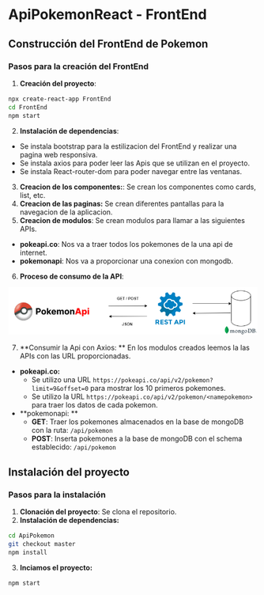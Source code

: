 # ApiPokemonReact - FrontEnd

## Construcción del FrontEnd de Pokemon

### Pasos para la creación del FrontEnd

1. **Creación del proyecto**: 
```bash
npx create-react-app FrontEnd
cd FrontEnd
npm start
```
2. **Instalación de dependencias**: 
  -  Se instala bootstrap para la estilizacion del FrontEnd y realizar una pagina web responsiva.
  -  Se instala axios para poder leer las Apis que se utilizan en el proyecto.
  -  Se instala React-router-dom para poder navegar entre las ventanas. 
3. **Creacion de los componentes:**: Se crean los componentes como cards, list, etc.
4. **Creacion de las paginas:** Se crean diferentes pantallas para la navegacion de la aplicacion.
5. **Creacion de modulos**: Se crean modulos para llamar a las siguientes APIs.
  - **pokeapi.co**: Nos va a traer todos los pokemones de la una api de internet.
  - **pokemonapi**: Nos va a proporcionar una conexion con mongodb.
   
6. **Proceso de consumo de la API**: 
                              
![Flujo de Api Rest](https://github.com/Chriss78Vera/ApiPokemonReact/blob/3f9a575bc8df15ce9f9ff3ac702a89caeea5965d/public/ApiRest.png "Flujo de la ApiRest")

7. **Consumir la Api con Axios: ** En los modulos creados leemos la las APIs con las URL proporcionadas.
  - **pokeapi.co:** 
    - Se utilizo una URL ```https://pokeapi.co/api/v2/pokemon?limit=9&offset=0``` para mostrar los 10 primeros pokemones. 
    - Se utilizo la URL  ```https://pokeapi.co/api/v2/pokemon/<namepokemon>``` para traer los datos de cada pokemon. 
  - **pokemonapi: ** 
    - **GET**: Traer los pokemones almacenados en la base de mongoDB con la ruta: ```/api/pokemon```
    - **POST**: Inserta pokemones a la base de mongoDB con el schema establecido: ```/api/pokemon```


## Instalación del proyecto
### Pasos para la instalación 
1. **Clonación del proyecto**: Se clona el repositorio.
2. **Instalación de dependencias:** 
  ```bash
  cd ApiPokemon
  git checkout master
  npm install 
  ```
3. **Inciamos el proyecto:** 
  ```bash
  npm start
  ```
